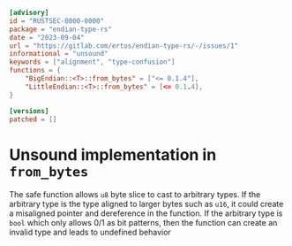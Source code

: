 ```toml
[advisory]
id = "RUSTSEC-0000-0000"
package = "endian-type-rs"
date = "2023-09-04"
url = "https://gitlab.com/ertos/endian-type-rs/-/issues/1"
informational = "unsound"
keywords = ["alignment", "type-confusion"]
functions = { 
    "BigEndian::<T>::from_bytes" = ["<= 0.1.4"],
    "LittleEndian::<T>::from_bytes" = [<= 0.1.4],
}

[versions]
patched = []
```

# Unsound implementation in `from_bytes`
The safe function allows `u8` byte slice to cast to arbitrary types. If the arbitrary type is the type aligned to larger bytes such as `u16`, it could create a misaligned pointer and dereference in the function. If the arbitrary type is `bool` which only allows 0/1 as bit patterns, then the function can create an invalid type and leads to undefined behavior